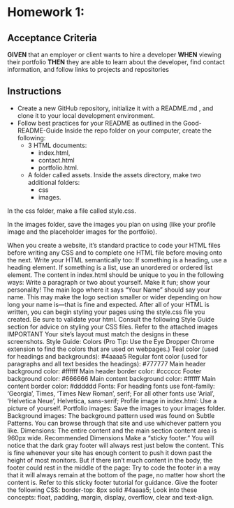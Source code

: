 # Homework 1:
## Acceptance Criteria
__GIVEN__ that an employer or client wants to hire a developer
__WHEN__ viewing their portfolio
__THEN__ they are able to learn about the developer, find contact information, and follow links to projects and repositories

## Instructions ##
* Create a new GitHub repository, initialize it with a README.md , and clone it to your local development environment.
* Follow best practices for your README as outlined in the Good-README-Guide
Inside the repo folder on your computer, create the following:
  * 3 HTML documents:  
    * index.html, 
    * contact.html
    * portfolio.html.
  * A folder called assets.
Inside the assets directory, make two additional folders: 
    * css 
    * images.

In the css folder, make a file called style.css.

In the images folder, save the images you plan on 
using (like your profile image and the placeholder images for the portfolio).

When you create a website, it’s standard practice to code your HTML files before writing any CSS and to complete one HTML file before moving onto the next. Write your HTML semantically too:
If something is a heading, use a heading element.
If something is a list, use an unordered or ordered list element.
The content in index.html should be unique to you in the following ways:
Write a paragraph or two about yourself. Make it fun; show your personality!
The main logo where it says “Your Name” should say your name. This may make the logo section smaller or wider depending on how long your name is—that is fine and expected.
After all of your HTML is written, you can begin styling your pages using the style.css file you created.
Be sure to validate your html.
Consult the following Style Guide section for advice on styling your CSS files.
Refer to the attached images
IMPORTANT Your site’s layout must match the designs in these screenshots.
Style Guide:
Colors (Pro Tip: Use the Eye Dropper Chrome extension to find the colors that are used on webpages.)
Teal color (used for headings and backgrounds): #4aaaa5
Regular font color (used for paragraphs and all text besides the headings): #777777
Main header background color: #ffffff
Main header border color: #cccccc
Footer background color: #666666
Main content background color: #ffffff
Main content border color: #dddddd
Fonts:
For heading fonts use font-family: ‘Georgia’, Times, ‘Times New Roman’, serif;
For all other fonts use ‘Arial’, ‘Helvetica Neue’, Helvetica, sans-serif;
Profile image in index.html:
Use a picture of yourself.
Portfolio images:
Save the images to your images folder.
Background images:
The background pattern used was found on Subtle Patterns. You can browse through that site and use whichever pattern you like.
Dimensions:
The entire content and the main section content area is 960px wide.
Recommended Dimensions
Make a “sticky footer.” You will notice that the dark gray footer will always rest just below the content. This is fine whenever your site has enough content to push it down past the height of most monitors. But if there isn’t much content in the body, the footer could rest in the middle of the page:
Try to code the footer in a way that it will always remain at the bottom of the page, no matter how short the content is. Refer to this sticky footer tutorial for guidance.
Give the footer the following CSS: border-top: 8px solid #4aaaa5;
Look into these concepts: float, padding, margin, display, overflow, clear and text-align.


